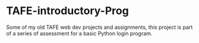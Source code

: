 # TAFE-introductory-Prog
Some of my old TAFE web dev projects and assignments, this project is part of a series of assessment for a basic Python login program.
